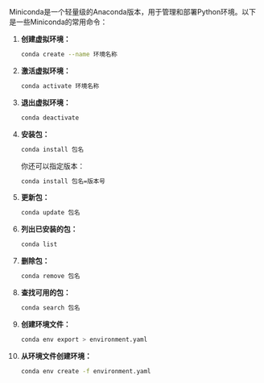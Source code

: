 
Miniconda是一个轻量级的Anaconda版本，用于管理和部署Python环境。以下是一些Miniconda的常用命令：

1. **创建虚拟环境：**
   ```bash
   conda create --name 环境名称
   ```

2. **激活虚拟环境：**
   ```bash
   conda activate 环境名称
   ```

3. **退出虚拟环境：**
   ```bash
   conda deactivate
   ```

4. **安装包：**
   ```bash
   conda install 包名
   ```

   你还可以指定版本：
   ```bash
   conda install 包名=版本号
   ```

5. **更新包：**
   ```bash
   conda update 包名
   ```

6. **列出已安装的包：**
   ```bash
   conda list
   ```

7. **删除包：**
   ```bash
   conda remove 包名
   ```

8. **查找可用的包：**
   ```bash
   conda search 包名
   ```

9. **创建环境文件：**
   ```bash
   conda env export > environment.yaml
   ```

10. **从环境文件创建环境：**
    ```bash
    conda env create -f environment.yaml
    ```